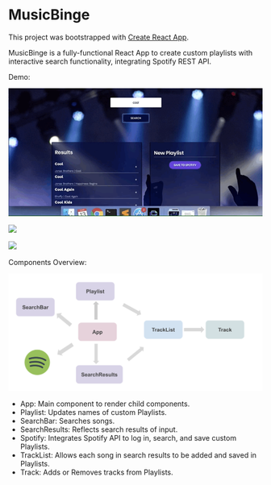 # MusicBinge

This project was bootstrapped with [Create React App](https://github.com/facebook/create-react-app).

MusicBinge is a fully-functional React App to create custom playlists with interactive search functionality, integrating Spotify REST API.

Demo:

![](demo1.gif)

![](demo2.gif)

![](demo3.gif)

Components Overview:

![img](6.png)

- App: Main component to render child components.
- Playlist: Updates names of custom Playlists.
- SearchBar: Searches songs.
- SearchResults: Reflects search results of input.
- Spotify: Integrates Spotify API to log in, search, and save custom Playlists.
- TrackList: Allows each song in search results to be added and saved in Playlists.
- Track: Adds or Removes tracks from Playlists.

